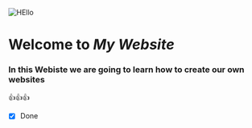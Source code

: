 ![HEllo](https://github.com/aurelia2024/aurelia2024.github.io/assets/168382911/7eee1a8c-0352-4179-8656-40c8c2723eaa)

# Welcome to *My Website*
### In this Webiste we are going to learn how to create our own websites
👍👍👍

- [x] Done


